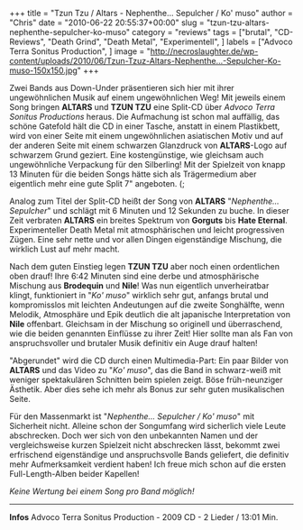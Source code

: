 +++
title = "Tzun Tzu / Altars - Nephenthe... Sepulcher / Ko' muso"
author = "Chris"
date = "2010-06-22 20:55:37+00:00"
slug = "tzun-tzu-altars-nephenthe-sepulcher-ko-muso"
category = "reviews"
tags = ["brutal", "CD-Reviews", "Death Grind", "Death Metal", "Experimentell", ]
labels = ["Advoco Terra Sonitus Production", ]
image = "http://necroslaughter.de/wp-content/uploads/2010/06/Tzun-Tzuz-Altars-Nephenthe...-Sepulcher-Ko-muso-150x150.jpg"
+++

Zwei Bands aus Down-Under präsentieren sich hier mit ihrer ungewöhnlichen Musik auf einem ungewöhnlichen Weg! Mit jeweils einem Song bringen **ALTARS** und **TZUN TZU** eine Split-CD über _Advoco Terra Sonitus Productions_ heraus. Die Aufmachung ist schon mal auffällig, das schöne Gatefold hält die CD in einer Tasche, anstatt in einem Plastikbett, wird von einer Seite mit einem ungewöhnlichen asiatischen Motiv und auf der anderen Seite mit einem schwarzen Glanzdruck von **ALTARS**-Logo auf schwarzem Grund geziert. Eine kostengünstige, wie gleichsam auch ungewöhnliche Verpackung für den Silberling! Mit der Spielzeit von knapp 13 Minuten für die beiden Songs hätte sich als Trägermedium aber eigentlich mehr eine gute Split 7" angeboten. (;

Analog zum Titel der Split-CD heißt der Song von **ALTARS** "_Nephenthe... Sepulcher_" und schlägt mit 6 Minuten und 12 Sekunden zu buche. In dieser Zeit verbraten **ALTARS** ein breites Spektrum von **Gorguts** bis **Hate Eternal**. Experimenteller Death Metal mit atmosphärischen und leicht progressiven Zügen. Eine sehr nette und vor allen Dingen eigenständige Mischung, die wirklich Lust auf mehr macht.

Nach dem guten Einstieg legen **TZUN TZU** aber noch einen ordentlichen oben drauf! Ihre 6:42 Minuten sind eine derbe und atmosphärische Mischung aus **Brodequin** und **Nile**! Was nun eigentlich unverheiratbar klingt, funktioniert in "_Ko' muso_" wirklich sehr gut, anfangs brutal und kompromisslos mit leichten Andeutungen auf die zweite Songhälfte, wenn Melodik, Atmosphäre und Epik deutlich die alt japanische Interpretation von **Nile** offenbart. Gleichsam in der Mischung so originell und überraschend, wie die beiden genannten Einflüsse zu ihrer Zeit! Hier sollte man als Fan von anspruchsvoller und brutaler Musik definitiv ein Auge drauf halten!

"Abgerundet" wird die CD durch einen Multimedia-Part: Ein paar Bilder von **ALTARS** und das Video zu "_Ko' muso_", das die Band in schwarz-weiß mit weniger spektakulären Schnitten beim spielen zeigt. Böse früh-neunziger Ästhetik. Aber dies sehe ich mehr als Bonus zur sehr guten musikalischen Seite.

Für den Massenmarkt ist "_Nephenthe... Sepulcher / Ko' muso_" mit Sicherheit nicht. Alleine schon der Songumfang wird sicherlich viele Leute abschrecken. Doch wer sich von den unbekannten Namen und der vergleichsweise kurzen Spielzeit nicht abschrecken lässt, bekommt zwei erfrischend eigenständige und anspruchsvolle Bands geliefert, die definitiv mehr Aufmerksamkeit verdient haben! Ich freue mich schon auf die ersten Full-Length-Alben beider Kapellen!

_Keine Wertung bei einem Song pro Band möglich!_



---
**Infos**
Advoco Terra Sonitus Production - 2009
CD - 2 Lieder / 13:01 Min.
